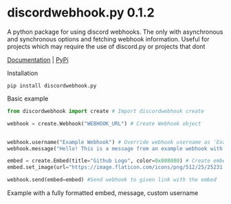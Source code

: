 # discordwebhook.py 0.1.2
A python package for using discord webhooks. The only with asynchronous and synchronous options and fetching webhook information. Useful for projects which may require the use of discord.py or projects that dont

[Documentation](https://discordwebhook.readthedocs.io/en/latest/) | [PyPi](https://pypi.org/project/discordwebhook.py/)

Installation
```
pip install discordwebhook.py
```

Basic example
```python
from discordwebhook import create # Import discordwebhook create

webhook = create.Webhook("WEBHOOK_URL") # Create Webhook object


webhook.username("Example Webhook") # Override webhook username as 'Example Webhook'
webhook.message("Hello! This is a message from an example webhook with the `discordwebhook.py` library!") # Message to go with the embed

embed = create.Embed(title="Github Logo", color=0x808080) # Create embed object, Embed title as 'Github Logo', Gray embed color
embed.set_image(url="https://image.flaticon.com/icons/png/512/25/25231.png") # Embed image as github logo

webhook.send(embed=embed) #Send webhook to given link with the embed
```
Example with a fully formatted embed, message, custom username 
